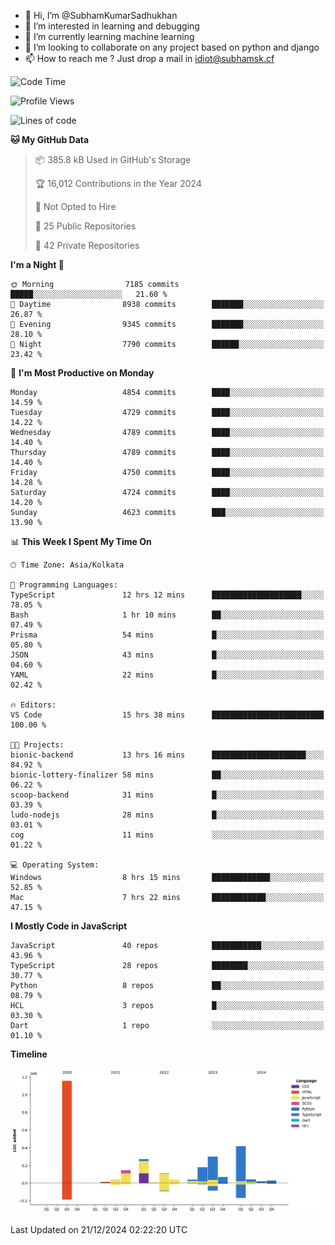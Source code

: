 - 👋 Hi, I’m @SubhamKumarSadhukhan
- 👀 I’m interested in learning and debugging
- 🌱 I’m currently learning machine learning
- 💞️ I’m looking to collaborate on any project based on python and django
- 📫 How to reach me ?
      Just drop a mail in idiot@subhamsk.cf

<!---
SubhamKumarSadhukhan/SubhamKumarSadhukhan is a ✨ special ✨ repository because its `README.md` (this file) appears on your GitHub profile.
You can click the Preview link to take a look at your changes.
--->


<!--START_SECTION:waka-->
![Code Time](http://img.shields.io/badge/Code%20Time-2%2C684%20hrs%2037%20mins-blue)

![Profile Views](http://img.shields.io/badge/Profile%20Views-0-blue)

![Lines of code](https://img.shields.io/badge/From%20Hello%20World%20I%27ve%20Written-2.9%20million%20lines%20of%20code-blue)

**🐱 My GitHub Data** 

> 📦 385.8 kB Used in GitHub's Storage 
 > 
> 🏆 16,012 Contributions in the Year 2024
 > 
> 🚫 Not Opted to Hire
 > 
> 📜 25 Public Repositories 
 > 
> 🔑 42 Private Repositories 
 > 
**I'm a Night 🦉** 

```text
🌞 Morning                7185 commits        █████░░░░░░░░░░░░░░░░░░░░   21.60 % 
🌆 Daytime                8938 commits        ███████░░░░░░░░░░░░░░░░░░   26.87 % 
🌃 Evening                9345 commits        ███████░░░░░░░░░░░░░░░░░░   28.10 % 
🌙 Night                  7790 commits        ██████░░░░░░░░░░░░░░░░░░░   23.42 % 
```
📅 **I'm Most Productive on Monday** 

```text
Monday                   4854 commits        ████░░░░░░░░░░░░░░░░░░░░░   14.59 % 
Tuesday                  4729 commits        ████░░░░░░░░░░░░░░░░░░░░░   14.22 % 
Wednesday                4789 commits        ████░░░░░░░░░░░░░░░░░░░░░   14.40 % 
Thursday                 4789 commits        ████░░░░░░░░░░░░░░░░░░░░░   14.40 % 
Friday                   4750 commits        ████░░░░░░░░░░░░░░░░░░░░░   14.28 % 
Saturday                 4724 commits        ████░░░░░░░░░░░░░░░░░░░░░   14.20 % 
Sunday                   4623 commits        ███░░░░░░░░░░░░░░░░░░░░░░   13.90 % 
```


📊 **This Week I Spent My Time On** 

```text
🕑︎ Time Zone: Asia/Kolkata

💬 Programming Languages: 
TypeScript               12 hrs 12 mins      ████████████████████░░░░░   78.05 % 
Bash                     1 hr 10 mins        ██░░░░░░░░░░░░░░░░░░░░░░░   07.49 % 
Prisma                   54 mins             █░░░░░░░░░░░░░░░░░░░░░░░░   05.80 % 
JSON                     43 mins             █░░░░░░░░░░░░░░░░░░░░░░░░   04.60 % 
YAML                     22 mins             █░░░░░░░░░░░░░░░░░░░░░░░░   02.42 % 

🔥 Editors: 
VS Code                  15 hrs 38 mins      █████████████████████████   100.00 % 

🐱‍💻 Projects: 
bionic-backend           13 hrs 16 mins      █████████████████████░░░░   84.92 % 
bionic-lottery-finalizer 58 mins             ██░░░░░░░░░░░░░░░░░░░░░░░   06.22 % 
scoop-backend            31 mins             █░░░░░░░░░░░░░░░░░░░░░░░░   03.39 % 
ludo-nodejs              28 mins             █░░░░░░░░░░░░░░░░░░░░░░░░   03.01 % 
cog                      11 mins             ░░░░░░░░░░░░░░░░░░░░░░░░░   01.22 % 

💻 Operating System: 
Windows                  8 hrs 15 mins       █████████████░░░░░░░░░░░░   52.85 % 
Mac                      7 hrs 22 mins       ████████████░░░░░░░░░░░░░   47.15 % 
```

**I Mostly Code in JavaScript** 

```text
JavaScript               40 repos            ███████████░░░░░░░░░░░░░░   43.96 % 
TypeScript               28 repos            ████████░░░░░░░░░░░░░░░░░   30.77 % 
Python                   8 repos             ██░░░░░░░░░░░░░░░░░░░░░░░   08.79 % 
HCL                      3 repos             █░░░░░░░░░░░░░░░░░░░░░░░░   03.30 % 
Dart                     1 repo              ░░░░░░░░░░░░░░░░░░░░░░░░░   01.10 % 
```



**Timeline**

![Lines of Code chart](https://raw.githubusercontent.com/SubhamKumarSadhukhan/SubhamKumarSadhukhan/main/assets/bar_graph.png)


 Last Updated on 21/12/2024 02:22:20 UTC
<!--END_SECTION:waka-->
